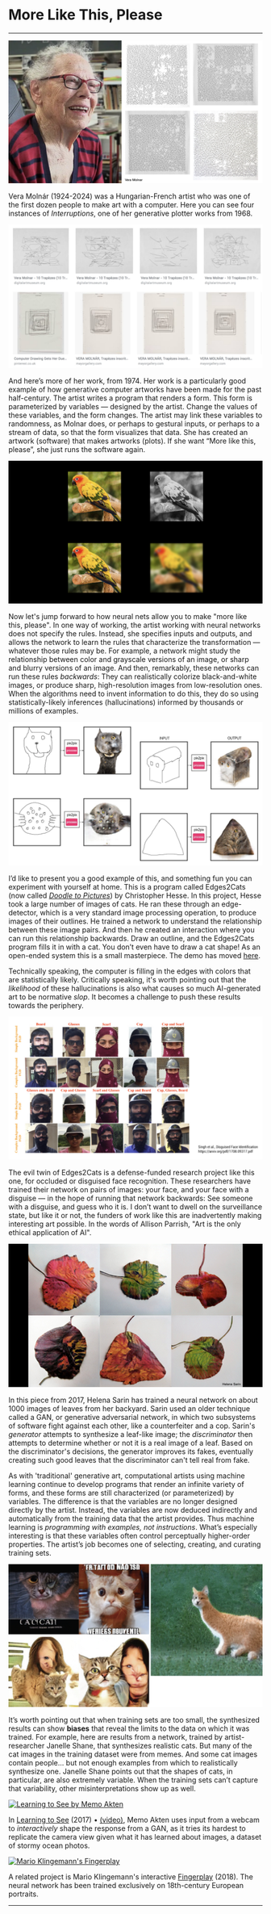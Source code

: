 # More Like This, Please

---

![image](images/mltp/more-like-this-please.002.jpeg)

Vera Molnár (1924-2024) was a Hungarian-French artist who was one of the first dozen people to make art with a computer. Here you can see four instances of *Interruptions*, one of her generative plotter works from 1968. 

![image](images/mltp/more-like-this-please.003.jpeg)

And here’s more of her work, from 1974. Her work is a particularly good example of how generative computer artworks have been made for the past half-century. The artist writes a program that renders a form. This form is parameterized by variables — designed by the artist. Change the values of these variables, and the form changes. The artist may link these variables to randomness, as Molnar does, or perhaps to gestural inputs, or perhaps to a stream of data, so that the form visualizes that data. She has created an artwork (software) that makes artworks (plots). If she want “More like this, please”, she just runs the software again.

![image](images/mltp/more-like-this-please.005.jpeg)

Now let's jump forward to how neural nets allow you to make "more like this, please". In one way of working, the artist working with neural networks does not specify the rules. Instead, she specifies inputs and outputs, and allows the network to learn the rules that characterize the transformation — whatever those rules may be. For example, a network might study the relationship between color and grayscale versions of an image, or sharp and blurry versions of an image. And then, remarkably, these networks can run these rules *backwards*: They can realistically colorize black-and-white images, or produce sharp, high-resolution images from low-resolution ones. When the algorithms need to invent information to do this, they do so using statistically-likely inferences (hallucinations) informed by thousands or millions of examples. 

![image](images/mltp/more-like-this-please.007.jpeg)

I’d like to present you a good example of this, and something fun you can experiment with yourself at home. This is a program called Edges2Cats (now called [*Doodle to Pictures*](https://mitmedialab.github.io/GAN-play/)) by Christopher Hesse. In this project, Hesse took a large number of images of cats. He ran these through an edge-detector, which is a very standard image processing operation, to produce images of their outlines. He trained a network to understand the relationship between these image pairs. And then he created an interaction where you can run this relationship backwards. Draw an outline, and the Edges2Cats program fills it in with a cat. You don’t even have to draw a cat shape! As an open-ended system this is a small masterpiece. The demo has moved [here](https://mitmedialab.github.io/GAN-play/).

Technically speaking, the computer is filling in the edges with colors that are statistically likely. Critically speaking, it's worth pointing out that the *likelihood* of these hallucinations is also what causes so much AI-generated art to be normative *slop*. It becomes a challenge to push these results towards the periphery. 

![image](images/mltp/more-like-this-please.009.jpeg)

The evil twin of Edges2Cats is a defense-funded research project like this one, for occluded or disguised face recognition. These researchers have trained their network on pairs of images: your face, and your face with a disguise — in the hope of running that network backwards: See someone with a disguise, and guess who it is. I don’t want to dwell on the surveillance state, but like it or not, the funders of work like this are inadvertently making interesting art possible. In the words of Allison Parrish, "Art is the only ethical application of AI". 


![image](images/mltp/more-like-this-please.004.jpeg)

In this piece from 2017, Helena Sarin has trained a neural network on about 1000 images of leaves from her backyard. Sarin used an older technique called a GAN, or generative adversarial network, in which two subsystems of software fight against each other, like a counterfeiter and a cop. Sarin's *generator* attempts to synthesize a leaf-like image; the *discriminator* then attempts to determine whether or not it is a real image of a leaf. Based on the discriminator's decisions, the generator improves its fakes, eventually creating such good leaves that the discriminator can't tell real from fake.

As with 'traditional' generative art, computational artists using machine learning continue to develop programs that render an infinite variety of forms, and these forms are still characterized (or parameterized) by variables. The difference is that the variables are no longer designed directly by the artist. Instead, the variables are now deduced indirectly and automatically from the training data that the artist provides. Thus machine learning is *programming with examples, not instructions*. What’s especially interesting is that these variables often control perceptually higher-order properties. The artist’s job becomes one of selecting, creating, and curating training sets.

![image](images/mltp/more-like-this-please.010.jpeg)

It’s worth pointing out that when training sets are too small, the synthesized results can show **biases** that reveal the limits to the data on which it was trained. For example, here are results from a network, trained by artist-researcher Janelle Shane, that synthesizes realistic cats. But many of the cat images in the training dataset were from memes. And some cat images contain people… but not enough examples from which to realistically synthesize one. Janelle Shane points out that the shapes of cats, in particular, are also extremely variable. When the training sets can’t capture that variability, other misinterpretations show up as well.

[![Learning to See by Memo Akten](images/memo_akten_learning_to_see.jpg)](https://www.memo.tv/portfolio/learning-to-see/) 

In [Learning to See](https://www.memo.tv/portfolio/learning-to-see/) (2017) • [(video)](https://vimeo.com/260612034), Memo Akten uses input from a webcam to *interactively* shape the response from a GAN, as it tries its hardest to replicate the camera view given what it has learned about images, a dataset of stormy ocean photos. 

[![Mario Klingemann's Fingerplay](images/klingemann_fingerplay.png)](https://twitter.com/quasimondo/status/982711735001010176)

A related project is Mario Klingemann's interactive 
[Fingerplay](https://twitter.com/quasimondo/status/982711735001010176) (2018). The neural network has been trained exclusively on 18th-century European portraits.  

---